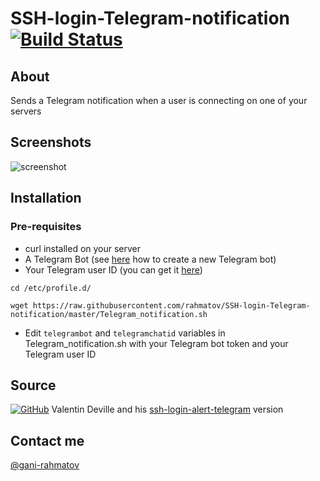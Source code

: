 # SSH-login-Telegram-notification [![Build Status](https://travis-ci.org/Punk--Rock/SSH-login-Telegram-notification.svg?branch=master)](https://travis-ci.org/rahmatov/SSH-login-Telegram-notification)

## About

Sends a Telegram notification when a user is connecting on one of your servers

## Screenshots

![screenshot](http://i.imgur.com/8N2h0zf.png)

## Installation

### Pre-requisites

- curl installed on your server
- A Telegram Bot (see [here](https://core.telegram.org/bots#creating-a-new-bot) how to create a new Telegram bot)
- Your Telegram user ID (you can get it [here](https://telegram.me/myidbot))

```shell
cd /etc/profile.d/

wget https://raw.githubusercontent.com/rahmatov/SSH-login-Telegram-notification/master/Telegram_notification.sh
```

- Edit ```telegrambot``` and ```telegramchatid``` variables in Telegram_notification.sh with your Telegram bot token and your Telegram user ID

## Source

[![GitHub](https://cdn0.iconfinder.com/data/icons/octicons/1024/mark-github-24.png)](https://github.com/MyTheValentinus/) Valentin Deville and his [ssh-login-alert-telegram](https://github.com/MyTheValentinus/ssh-login-alert-telegram) version

## Contact me

[@gani-rahmatov](https://www.linkedin.com/in/gani-rakhmatov/)
